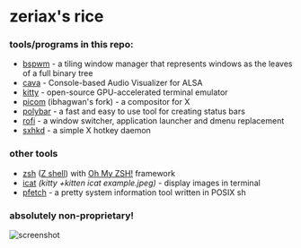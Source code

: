 # zeriax's rice

### tools/programs in this repo:
- [bspwm](https://github.com/baskerville/bspwm/) - a tiling window manager that represents windows as the leaves of a full binary tree
- [cava](https://github.com/karlstav/cava) - Console-based Audio Visualizer for ALSA
- [kitty](https://sw.kovidgoyal.net/kitty) - open-source GPU-accelerated terminal emulator
- [picom](https://github.com/ibhagwan/picom) (ibhagwan's fork) - a compositor for X
- [polybar](https://polybar.github.io/) - a fast and easy to use tool for creating status bars
- [rofi](https://github.com/davatorium/rofi) - a window switcher, application launcher and dmenu replacement
- [sxhkd](https://github.com/baskerville/sxhkd) - a simple X hotkey daemon

### other tools
- [zsh](https://www.zsh.org/) ([Z shell](https://en.wikipedia.org/wiki/Z_shell)) with [Oh My ZSH!](https://ohmyz.sh/) framework
- [icat](https://sw.kovidgoyal.net/kitty/kittens/icat) _(kitty +kitten icat example.jpeg)_ - display images in terminal
- [pfetch](https://github.com/dylanaraps/pfetch) - a pretty system information tool written in POSIX sh

### absolutely non-proprietary!
![screenshot](https://i.redd.it/6vlblhzn2f891.png)